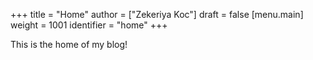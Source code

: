 +++
title = "Home"
author = ["Zekeriya Koc"]
draft = false
[menu.main]
  weight = 1001
  identifier = "home"
+++

This is the home of my blog!
